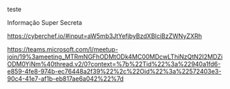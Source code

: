 teste

Informação Super Secreta

https://cyberchef.io/#input=aW5mb3JtYefjbyBzdXBlciBzZWNyZXRh

https://teams.microsoft.com/l/meetup-join/19%3ameeting_MTRmNGFhODMtODk4MC00MDcwLThiNzQtN2I2MDZiODM0YjNm%40thread.v2/0?context=%7b%22Tid%22%3a%22940a1fd6-e859-4fe8-974b-ec76448a2f39%22%2c%22Oid%22%3a%22572403e3-90c4-41e7-af1b-eb817ae6a042%22%7d
